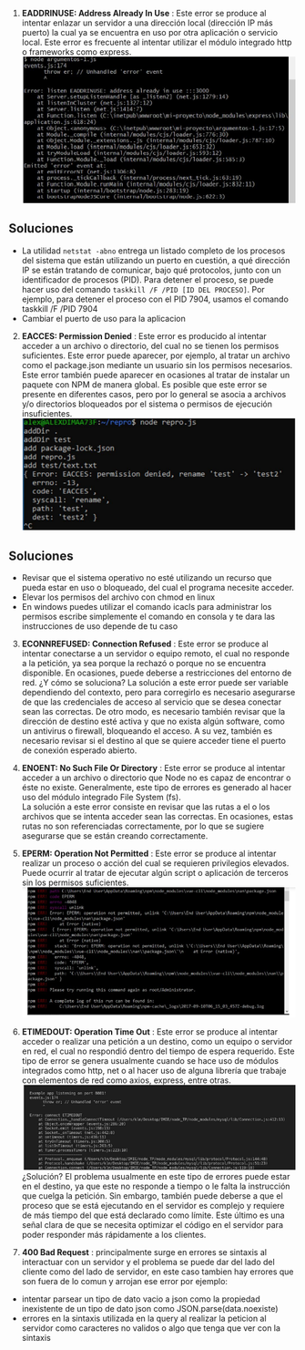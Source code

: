 1. **EADDRINUSE: Address Already In Use** : Este error se produce al intentar enlazar un servidor a una dirección local (dirección IP más
puerto) la cual ya se encuentra en uso por otra aplicación o servicio local. Este error es frecuente al intentar utilizar el módulo integrado http o frameworks como express. ![Referencia Error](img/Errores/01%20EADDRINUSE.png)
## Soluciones
+ La utilidad `netstat -abno` entrega un listado completo de los procesos
del sistema que están utilizando un puerto en cuestión, a qué dirección IP se están tratando
de comunicar, bajo qué protocolos, junto con un identificador de procesos (PID). Para
detener el proceso, se puede hacer uso del comando `taskkill /F /PID [ID DEL PROCESO]`. Por
ejemplo, para detener el proceso con el PID 7904, usamos el comando taskkill /F /PID 7904 
+ Cambiar el puerto de uso para la aplicacion

2. **EACCES: Permission Denied** : Este error es producido al intentar acceder a un archivo o directorio, del cual no se tienen los
permisos suficientes. Este error puede aparecer, por ejemplo, al tratar un archivo como el
package.json mediante un usuario sin los permisos necesarios. Este error también puede
aparecer en ocasiones al tratar de instalar un paquete con NPM de manera global.
Es posible que este error se presente en diferentes casos, pero por lo general se asocia a
archivos y/o directorios bloqueados por el sistema o permisos de ejecución insuficientes.
![Referencia error](img/Errores/02%20EACCES.png)
## Soluciones
+ Revisar que el sistema operativo no esté utilizando un recurso que pueda estar en
uso o bloqueado, del cual el programa necesite acceder.
+ Elevar los permisos del archivo con chmod en linux 
+ En windows puedes utilizar el comando icacls para administrar los permisos escribe simplemente el comando en consola y te dara las instrucciones de uso depende de tu caso

3. **ECONNREFUSED: Connection Refused** : Este error se produce al intentar conectarse a un servidor o equipo remoto, el cual no
responde a la petición, ya sea porque la rechazó o porque no se encuentra disponible. En
ocasiones, puede deberse a restricciones del entorno de red.
¿Y cómo se soluciona? La solución a este error puede ser variable dependiendo del
contexto, pero para corregirlo es necesario asegurarse de que las credenciales de acceso al
servicio que se desea conectar sean las correctas. De otro modo, es necesario también
revisar que la dirección de destino esté activa y que no exista algún software, como un
antivirus o firewall, bloqueando el acceso. A su vez, también es necesario revisar si el
destino al que se quiere acceder tiene el puerto de conexión esperado abierto.

4. **ENOENT: No Such File Or Directory** : Este error se produce al intentar acceder a un archivo o directorio que Node no es capaz de
encontrar o éste no existe. Generalmente, este tipo de errores es generado al hacer uso del módulo integrado File System (fs).\
La solución a este error consiste en revisar que las rutas a el o los archivos que se intenta acceder sean las correctas. En ocasiones, estas rutas no son referenciadas correctamente, por lo que se sugiere asegurarse que se están creando correctamente.

5. **EPERM: Operation Not Permitted** : Este error se produce al intentar realizar un proceso o acción del cual se requieren privilegios elevados. Puede ocurrir al tratar de ejecutar algún script o aplicación de terceros sin los permisos suficientes.
![Ref err](img/Errores/03%20EPERM.png)

6. **ETIMEDOUT: Operation Time Out** : Este error se produce al intentar acceder o realizar una petición a un destino, como un equipo o servidor en red, el cual no respondió dentro del tiempo de espera requerido. Este tipo de error se genera usualmente cuando se hace uso de módulos integrados como http, net o al hacer uso de alguna librería que trabaje con elementos de red como axios, express, entre otras.
![Ref err](img/Errores/04%20ETIMEDOUT.png)
¿Solución? El problema usualmente en este tipo de errores puede estar en el destino, ya que este no responde a tiempo o le falta la instrucción que cuelga la petición. Sin embargo, también puede deberse a que el proceso que se está ejecutando en el servidor es complejo y requiere de más tiempo del que está declarado como límite. Este último es una señal clara de que se necesita optimizar el código en el servidor para poder responder más rápidamente a los clientes.

7. **400 Bad Request** : principalmente surge en errores se sintaxis al interactuar con un servidor y el problema se puede dar del lado del cliente como del lado de servidor, en este caso tambien hay errores que son fuera de lo comun y arrojan ese error por ejemplo:
+ intentar parsear un tipo de dato vacio a json como la propiedad inexistente de un tipo de dato json como JSON.parse(data.noexiste)
+ errores en la sintaxis utilizada en la query al realizar la peticion al servidor como caracteres no validos o algo que tenga que ver con la sintaxis
